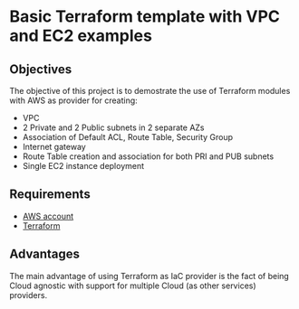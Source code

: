 # Basic Terraform template with VPC and EC2 examples

## Objectives
The objective of this project is to demostrate the use of Terraform modules with AWS as provider for creating:

- VPC
- 2 Private and 2 Public subnets in 2 separate AZs
- Association of Default ACL, Route Table, Security Group
- Internet gateway
- Route Table creation and association for both PRI and PUB subnets
- Single EC2 instance deployment

## Requirements

- [AWS account](https://aws.amazon.com/free/)
- [Terraform](https://www.terraform.io/)

## Advantages
The main advantage of using Terraform as IaC provider is the fact of being Cloud agnostic with support for multiple Cloud (as other services) providers.